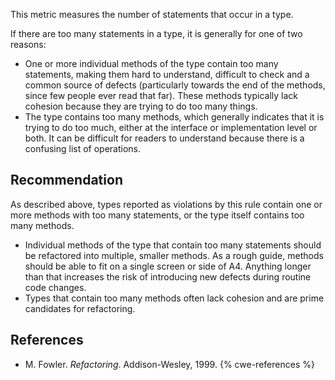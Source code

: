 This metric measures the number of statements that occur in a type.

If there are too many statements in a type, it is generally for one of two reasons:

* One or more individual methods of the type contain too many statements, making them hard to understand, difficult to check and a common source of defects (particularly towards the end of the methods, since few people ever read that far). These methods typically lack cohesion because they are trying to do too many things.
* The type contains too many methods, which generally indicates that it is trying to do too much, either at the interface or implementation level or both. It can be difficult for readers to understand because there is a confusing list of operations.

## Recommendation
As described above, types reported as violations by this rule contain one or more methods with too many statements, or the type itself contains too many methods.

* Individual methods of the type that contain too many statements should be refactored into multiple, smaller methods. As a rough guide, methods should be able to fit on a single screen or side of A4. Anything longer than that increases the risk of introducing new defects during routine code changes.
* Types that contain too many methods often lack cohesion and are prime candidates for refactoring.

## References
* M. Fowler. *Refactoring*. Addison-Wesley, 1999.
{% cwe-references %}

